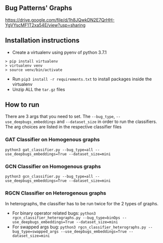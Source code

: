 ## Bug Patterns' Graphs
https://drive.google.com/file/d/1h8JQwkDN2E7QrHH-YgVYscMF1T2xa54E/view?usp=sharing 

## Installation instructions

- Create a virtualenv using pyenv of python 3.7.1
```
> pip install virtualenv
> virtualenv venv
> source venv/bin/activate
```
- Run `pip3 install -r requirements.txt` to install packages inside the virtualenv
- Unzip ALL the `tar.gz` files

## How to run

There are 3 args that you need to set. The `--bug_type`, `--use_deepbugs_embeddings` and `--dataset_size` in order to run the classifiers. The arg choices are listed in the respective classifier files

### GAT Classifier on Homogenous graphs
`python3 gat_classifier.py --bug_type=all --use_deepbugs_embeddings=True --dataset_size=mini`

### GCN Classifier on Homogenous graphs
`python3 gcn_classifier.py --bug_type=all --use_deepbugs_embeddings=True --dataset_size=mini`

### RGCN Classifier on Heterogenous graphs
In heterographs, the classifier has to be run twice for the 2 types of graphs.
- For binary operator related bugs: `python3 rgcn_classifier_heterographs.py --bug_type=binOps --use_deepbugs_embeddings=True --dataset_size=mini`
- For swapped args bug: `python3 rgcn_classifier_heterographs.py --bug_type=swapped_args --use_deepbugs_embeddings=True --dataset_size=mini`
